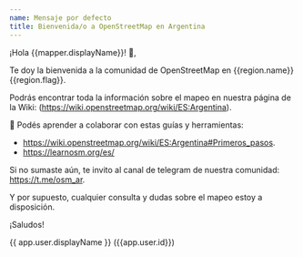 ```yaml
---
name: Mensaje por defecto
title: Bienvenida/o a OpenStreetMap en Argentina
---
```

¡Hola {{mapper.displayName}}! 👋,

Te doy la bienvenida a la comunidad de OpenStreetMap en {{region.name}} {{region.flag}}.

Podrás encontrar toda la información sobre el mapeo en nuestra página de la Wiki: 
(https://wiki.openstreetmap.org/wiki/ES:Argentina).

📖 Podés aprender a colaborar con estas guías y herramientas: 
- https://wiki.openstreetmap.org/wiki/ES:Argentina#Primeros_pasos.
- https://learnosm.org/es/

Si no sumaste aún, te invito al canal de telegram de nuestra comunidad: https://t.me/osm_ar.

Y por supuesto, cualquier consulta y dudas sobre el mapeo estoy a disposición.

¡Saludos!

{{ app.user.displayName }} ({{app.user.id}})
